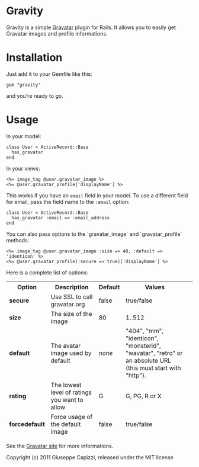 Gravity
=======

Gravity is a simple [Gravatar](http://gravatar.com) plugin for Rails. It allows you to easily get Gravatar images and profile informations.

Installation
============

Just add it to your Gemfile like this:

    gem "gravity"

and you're ready to go.

Usage
====

In your model:

    class User < ActiveRecord::Base
      has_gravatar
    end

In your views:

    <%= image_tag @user.gravatar_image %>
    <%= @user.gravatar_profile['displayName'] %>

This works if you have an `email` field in your model. To use a different field for email, pass the field name to the `:email` option:

    class User < ActiveRecord::Base
      has_gravatar :email => :email_address
    end

You can also pass options to the ´gravatar_image´ and ´gravatar_profile´ methods:

    <%= image_tag @user.gravatar_image :size => 40, :default => 'identicon' %>
    <%= @user.gravatar_profile(:secure => true)['displayName'] %>

Here is a complete list of options:

<table width="100%">
  <thead>
    <th>Option</th>
    <th>Description</th>
    <th>Default</th>
    <th>Values<th>
  </tr>
  <tr>
    <td><b>secure</b></td>
    <td>Use SSL to call gravatar.org</td>
    <td>false</td>
    <td>true/false</td>
  </tr>
  <tr>
    <td><b>size</b></td>
    <td>The size of the image</td>
    <td>80</td>
    <td>1..512</td>
  </tr>
  <tr>
    <td><b>default</b></td>
    <td>The avatar image used by default</td>
    <td><i>none</i></td>
    <td>"404", "mm", "identicon", "monsterid", "wavatar", "retro" or an absolute URL (this must start with "http").</td>
  </tr>
  <tr>
    <td><b>rating</b></td>
    <td>The lowest level of ratings you want to allow</td>
    <td>G</td>
    <td>G, PG, R or X</td>
  </tr>
  <tr>
    <td><b>forcedefault</b></td>
    <td>Force usage of the default image</td>
    <td>false</td>
    <td>true/false</td>
  </tr>
</table>

See the [Gravatar site](http://gravatar.com/site/implement/images) for more informations.

Copyright (c) 2011 Giuseppe Capizzi, released under the MIT license
